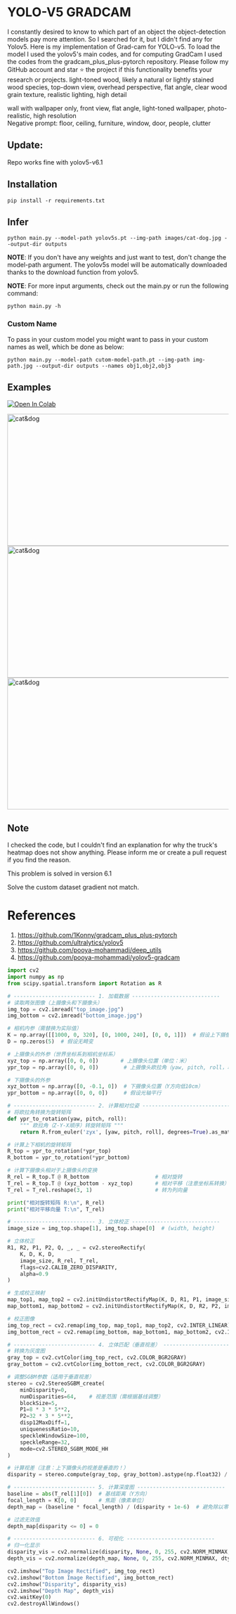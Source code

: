 # YOLO-V5 GRADCAM

I constantly desired to know to which part of an object the object-detection models pay more attention. So I searched for it, but I didn't find any for Yolov5.
Here is my implementation of Grad-cam for YOLO-v5. To load the model I used the yolov5's main codes, and for computing GradCam I used the codes from the gradcam_plus_plus-pytorch repository.
Please follow my GitHub account and star ⭐ the project if this functionality benefits your research or projects.
light-toned wood, likely a natural or lightly stained wood species, top-down view, overhead perspective, flat angle, clear wood grain texture, realistic lighting, high detail


wall with wallpaper only, front view, flat angle, light-toned wallpaper, photo-realistic, high resolution  
Negative prompt: floor, ceiling, furniture, window, door, people, clutter

## Update:
Repo works fine with yolov5-v6.1


## Installation
`pip install -r requirements.txt`

## Infer
`python main.py --model-path yolov5s.pt --img-path images/cat-dog.jpg --output-dir outputs`

**NOTE**: If you don't have any weights and just want to test, don't change the model-path argument. The yolov5s model will be automatically downloaded thanks to the download function from yolov5. 

**NOTE**: For more input arguments, check out the main.py or run the following command:

```python main.py -h```

### Custom Name
To pass in your custom model you might want to pass in your custom names as well, which be done as below:
```
python main.py --model-path cutom-model-path.pt --img-path img-path.jpg --output-dir outputs --names obj1,obj2,obj3 
```
## Examples
[![Open In Colab](https://colab.research.google.com/assets/colab-badge.svg)](https://colab.research.google.com/github/pooya-mohammadi/yolov5-gradcam/blob/master/main.ipynb)

<img src="https://raw.githubusercontent.com/pooya-mohammadi/yolov5-gradcam/master/outputs/eagle-res.jpg" alt="cat&dog" height="300" width="1200">
<img src="https://raw.githubusercontent.com/pooya-mohammadi/yolov5-gradcam/master/outputs/cat-dog-res.jpg" alt="cat&dog" height="300" width="1200">
<img src="https://raw.githubusercontent.com/pooya-mohammadi/yolov5-gradcam/master/outputs/dog-res.jpg" alt="cat&dog" height="300" width="1200">

## Note
I checked the code, but I couldn't find an explanation for why the truck's heatmap does not show anything. Please inform me or create a pull request if you find the reason.

This problem is solved in version 6.1

Solve the custom dataset gradient not match.

# References
1. https://github.com/1Konny/gradcam_plus_plus-pytorch
2. https://github.com/ultralytics/yolov5
3. https://github.com/pooya-mohammadi/deep_utils
4. https://github.com/pooya-mohammadi/yolov5-gradcam




```python
import cv2
import numpy as np
from scipy.spatial.transform import Rotation as R

# -------------------------- 1. 加载数据 ----------------------------
# 读取两张图像（上摄像头和下摄像头）
img_top = cv2.imread("top_image.jpg")
img_bottom = cv2.imread("bottom_image.jpg")

# 相机内参（需替换为实际值）
K = np.array([[1000, 0, 320], [0, 1000, 240], [0, 0, 1]])  # 假设上下摄像头内参相同
D = np.zeros(5)  # 假设无畸变

# 上摄像头的外参（世界坐标系到相机坐标系）
xyz_top = np.array([0, 0, 0])       # 上摄像头位置（单位：米）
ypr_top = np.array([0, 0, 0])        # 上摄像头欧拉角（yaw, pitch, roll，单位：度）

# 下摄像头的外参
xyz_bottom = np.array([0, -0.1, 0])  # 下摄像头位置（Y方向低10cm）
ypr_bottom = np.array([0, 0, 0])     # 假设光轴平行

# -------------------------- 2. 计算相对位姿 ----------------------------
# 将欧拉角转换为旋转矩阵
def ypr_to_rotation(yaw, pitch, roll):
    """ 欧拉角（Z-Y-X顺序）转旋转矩阵 """
    return R.from_euler('zyx', [yaw, pitch, roll], degrees=True).as_matrix()

# 计算上下相机的旋转矩阵
R_top = ypr_to_rotation(*ypr_top)
R_bottom = ypr_to_rotation(*ypr_bottom)

# 计算下摄像头相对于上摄像头的变换
R_rel = R_top.T @ R_bottom                     # 相对旋转
T_rel = R_top.T @ (xyz_bottom - xyz_top)       # 相对平移（注意坐标系转换）
T_rel = T_rel.reshape(3, 1)                    # 转为列向量

print("相对旋转矩阵 R:\n", R_rel)
print("相对平移向量 T:\n", T_rel)

# -------------------------- 3. 立体校正 ----------------------------
image_size = img_top.shape[1], img_top.shape[0]  # (width, height)

# 立体校正
R1, R2, P1, P2, Q, _, _ = cv2.stereoRectify(
    K, D, K, D,
    image_size, R_rel, T_rel,
    flags=cv2.CALIB_ZERO_DISPARITY,
    alpha=0.9
)

# 生成校正映射
map_top1, map_top2 = cv2.initUndistortRectifyMap(K, D, R1, P1, image_size, cv2.CV_16SC2)
map_bottom1, map_bottom2 = cv2.initUndistortRectifyMap(K, D, R2, P2, image_size, cv2.CV_16SC2)

# 校正图像
img_top_rect = cv2.remap(img_top, map_top1, map_top2, cv2.INTER_LINEAR)
img_bottom_rect = cv2.remap(img_bottom, map_bottom1, map_bottom2, cv2.INTER_LINEAR)

# -------------------------- 4. 立体匹配（垂直视差） ----------------------------
# 转换为灰度图
gray_top = cv2.cvtColor(img_top_rect, cv2.COLOR_BGR2GRAY)
gray_bottom = cv2.cvtColor(img_bottom_rect, cv2.COLOR_BGR2GRAY)

# 调整SGBM参数（适用于垂直视差）
stereo = cv2.StereoSGBM_create(
    minDisparity=0,
    numDisparities=64,    # 视差范围（需根据基线调整）
    blockSize=5,
    P1=8 * 3 * 5**2,
    P2=32 * 3 * 5**2,
    disp12MaxDiff=1,
    uniquenessRatio=10,
    speckleWindowSize=100,
    speckleRange=32,
    mode=cv2.STEREO_SGBM_MODE_HH
)

# 计算视差（注意：上下摄像头的视差是垂直的！）
disparity = stereo.compute(gray_top, gray_bottom).astype(np.float32) / 16.0

# -------------------------- 5. 计算深度图 ----------------------------
baseline = abs(T_rel[1][0])  # 基线距离（Y方向）
focal_length = K[0, 0]       # 焦距（像素单位）
depth_map = (baseline * focal_length) / (disparity + 1e-6)  # 避免除以零

# 过滤无效值
depth_map[disparity <= 0] = 0

# -------------------------- 6. 可视化 ----------------------------
# 归一化显示
disparity_vis = cv2.normalize(disparity, None, 0, 255, cv2.NORM_MINMAX, dtype=cv2.CV_8U)
depth_vis = cv2.normalize(depth_map, None, 0, 255, cv2.NORM_MINMAX, dtype=cv2.CV_8U)

cv2.imshow("Top Image Rectified", img_top_rect)
cv2.imshow("Bottom Image Rectified", img_bottom_rect)
cv2.imshow("Disparity", disparity_vis)
cv2.imshow("Depth Map", depth_vis)
cv2.waitKey(0)
cv2.destroyAllWindows()